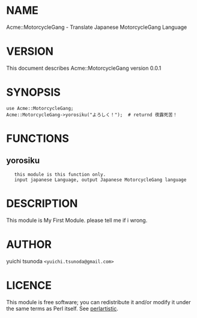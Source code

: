 # NAME

Acme::MotorcycleGang - Translate Japanese MotorcycleGang Language



# VERSION

This document describes Acme::MotorcycleGang version 0.0.1



# SYNOPSIS

    use Acme::MotorcycleGang;
    Acme::MotorcycleGang->yorosiku("よろしく！");  # returnd 夜露死苦！

# FUNCTIONS

## yorosiku

       this module is this function only.
       input japanese Language, output Japanese MotorcycleGang language
    

# DESCRIPTION

This module is My First Module.
please tell me if i wrong.



# AUTHOR

yuichi tsunoda  `<yuichi.tsunoda@gmail.com>`



# LICENCE

This module is free software; you can redistribute it and/or
modify it under the same terms as Perl itself. See [perlartistic](http://search.cpan.org/perldoc?perlartistic).



